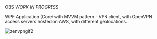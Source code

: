 OBS *WORK IN PROGRESS*

WPF Application (Core) with MVVM pattern - VPN client, with OpenVPN access servers hosted on AWS, with different geolocations.

![zenvpngif2](https://user-images.githubusercontent.com/91784084/174562572-baea15df-7c0a-4b9a-9d2e-71cac5a94f32.gif)
